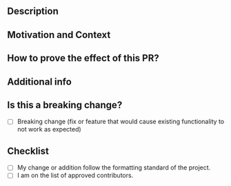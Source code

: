<!--- Provide a general summary of your changes in the Title above -->

## Description
<!--- Describe your changes in detail -->

## Motivation and Context
<!--- Why is this change required? What problem does it solve? -->
<!--- If it fixes an open issue, please link to the issue here using the syntax: 'Closes #123' -->

## How to prove the effect of this PR?
<!--- Please describe in detail how verify the change you have done. -->
<!--- You should include one or more screenshot(s) of your change that show the changes you are implementing -->
<!--- If you are implementing changes for multiple TMAs, each TMA should have a screenshot. -->
<!--- Additionally for multiple TMAs there should be an overview screenshots that include all changes -->
<!--- In the event of a pure code refactoring, just ignore this section -->

## Additional info
<!--- Ignore if not relevant -->
<!--- For example screenshots -->

## Is this a breaking change?
<!--- Does the change require the user to change something on their side? -->
- [ ] Breaking change (fix or feature that would cause existing functionality to not work as expected)

## Checklist
<!--- Go over all the following points, and put an `x` in all the boxes that apply. -->
<!--- If you're unsure about any of these, don't hesitate to ask. We're here to help! -->
<!--- To be on the approved list of contributors, read the README.md -->

- [ ] My change or addition follow the formatting standard of the project.
- [ ] I am on the list of approved contributors. 

<!-- markdownlint-disable-file MD041 -->
